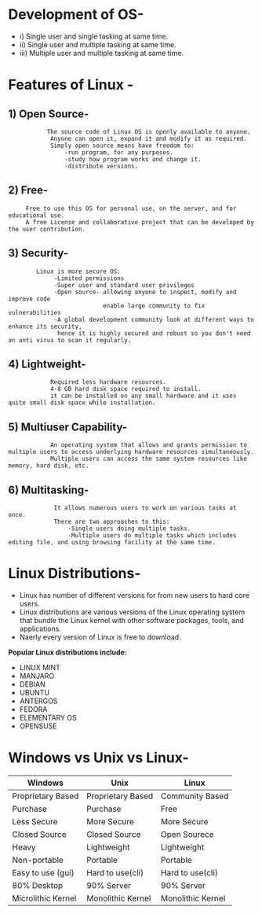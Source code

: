 # Development of OS-

- i) Single user and single tasking at same time.
- ii) Single user and multiple tasking at same time.
- iii) Multiple user and multiple tasking at same time.

# Features of Linux -
## 1) Open Source- 
               The source code of Linux OS is openly available to anyone. 
                Anyone can open it, expand it and modify it as required.
                Simply open source means have freedom to:
                    -run program, for any purposes.
                    -study how program works and change it.
                    -distribute versions.

## 2) Free- 
         Free to use this OS for personal use, on the server, and for educational use.
         A free License and collaborative project that can be developed by the user contribution.

## 3) Security- 
            Linux is more secure OS:
                 -Limited permissions
                 -Super user and standard user privileges
                 -Open source- allowing anyone to inspect, modify and improve code
                               enable large community to fix vulnerabilities
                 -A global development community look at different ways to enhance its security, 
                  hence it is highly secured and robust so you don't need an anti virus to scan it regularly.

## 4) Lightweight-
                Required less hardware resources.
                4-8 GB hard disk space required to install.
                it can be installed on any small hardware and it uses quite small disk space while installation.

## 5) Multiuser Capability- 
                An operating system that allows and grants permission to multiple users to access underlying hardware resources simultaneously.
                Multiple users can access the same system resources like memory, hard disk, etc. 

## 6) Multitasking-
                 It allows numerous users to work on various tasks at once.
                 There are two approaches to this:
                     -Single users doing multiple tasks.
                     -Multiple users do multiple tasks which includes editing file, and using browsing facility at the same time.

# Linux Distributions-

- Linux has number of different versions for from new users to hard core users.
- Linux distributions are various versions of the Linux operating system that bundle the Linux kernel with other software packages, tools, and applications.
- Naerly every version of Linux is free to download.

**Popular Linux distributions include:**
- LINUX MINT
- MANJARO
- DEBIAN
- UBUNTU
- ANTERGOS
- FEDORA
- ELEMENTARY OS
- OPENSUSE


# Windows vs Unix vs Linux-


|              Windows                |                Unix             |               Linux          |
|-------------------------------------|---------------------------------|------------------------------|
|        Proprietary Based            |        Proprietary Based        |   Community Based            |
|            Purchase                 |             Purchase            |   Free                       |
| Less Secure                         |   More Secure                   |  More Secure                 |
| Closed Source                       |     Closed Source               |Open Sourece                  |
| Heavy                               | Lightweight                     | Lightweight                  |
| Non-portable                        | Portable                        | Portable                     |
|   Easy to use (gui)                 | Hard to use(cli)                | Hard to use(cli)             |
| 80% Desktop                         |  90% Server                     | 90% Server                   |
| Microlithic Kernel                  | Monolithic Kernel               | Monolithic Kernel            |
                   




